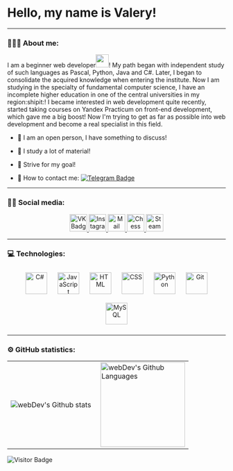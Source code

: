 # Hello, my name is Valery!

---

### 👨🏻‍💻 About me:

I am a beginner web developer<img src="https://media.giphy.com/media/WUlplcMpOCEmTGBtBW/giphy.gif" width="30px">! My path began with independent study of such languages as Pascal, Python, Java and C#. Later, I began to consolidate the acquired knowledge when entering the institute. Now I am studying in the specialty of fundamental computer science, I have an incomplete higher education in one of the central universities in my region:shipit:! I became interested in web development quite recently, started taking courses on Yandex Practicum on front-end development, which gave me a big boost! Now I'm trying to get as far as possible into web development and become a real specialist in this field.

<!-- <p align="center">
 <img width="600" src="assets/github-snake.svg" alt="snake"/>
</p> -->

- :two_men_holding_hands: I am an open person, I have something to discuss!

- :blue_book: I study a lot of material!

- :running: Strive for my goal!

- :thought_balloon: How to contact me: [![Telegram Badge](https://img.shields.io/badge/-vgartg-blue?style=flat&logo=Telegram&logoColor=white)](https://t.me/vgartg)

---

### 🤝🏻 Social media:

  <div id="badges" align="center">
    <a href="https://vk.com/vgartg" target="_blank">
      <img src="https://cdn-icons-png.flaticon.com/512/145/145813.png" width="40" height="40" alt="VK Badge"/>
    </a>
    <a href="https://instagram.com/vgartg" target="_blank">
      <img src="https://cdn-icons-png.flaticon.com/512/2111/2111463.png" width="40" height="40" alt="Instagram Badge"/>
    </a>
   <a href="mailto:gopik539@mail.com" terget="_blank">
    <img src="https://cdn-icons-png.flaticon.com/512/2611/2611659.png" width="40" height="40" alt="Mail Badge"/>
   </a>
   <a href="https://lichess.org/@/GROSSMEISTEER" target="_blank">
    <img src="https://cdn-icons-png.flaticon.com/512/1253/1253677.png" width="40" height="40" alt="Chess Badge"/>
   </a>
   <a href="https://steamcommunity.com/id/vgartg" target="_blank">
    <img src="https://cdn-icons-png.flaticon.com/512/3670/3670233.png" width="40" height="40" alt="Steam Badge"/>
   </a>
</div>

 

 ---
 
 ### 💻 Technologies:

<div align="center">  
<a href="https://docs.microsoft.com/en-us/dotnet/csharp/" target="_blank"><img style="margin: 10px" src="https://profilinator.rishav.dev/skills-assets/csharp-original.svg" alt="C#" height="50" /></a>
<a href="https://www.java.com/ru/" target="_blank"><img style="margin: 10px" src="https://cdn-icons-png.flaticon.com/512/1199/1199124.png" alt="JavaScript" height="50" /></a>
<a href="https://html.com/html5/" target="_blank"><img style="margin: 10px" src="https://cdn-icons-png.flaticon.com/512/174/174854.png" alt="HTML" height="50" /></a>
<a href="https://www.w3schools.com/w3css/default.asp" target="_blank"><img style="margin: 10px" src="https://cdn-icons-png.flaticon.com/512/732/732190.png" alt="CSS" height="50" /></a>
<a href="https://www.python.org/" target="_blank"><img style="margin: 10px" src="https://profilinator.rishav.dev/skills-assets/python-original.svg" alt="Python" height="50" /></a>
<a href="https://github.com/" target="_blank"><img style="margin: 10px" src="https://profilinator.rishav.dev/skills-assets/git-scm-icon.svg" alt="Git" height="50" /></a>
<a href="https://www.mysql.com/" target="_blank"><img style="margin: 10px" src="https://profilinator.rishav.dev/skills-assets/mysql-original-wordmark.svg" alt="MySQL" height="50" /></a>
</div> 

---

### ⚙️ GitHub statistics:

<table>
  <tr>
    <td>
      <img align="left" src="http://github-readme-streak-stats.herokuapp.com?user=vgartg&theme=dark&background=000000" alt="webDev's Github stats" />
    </td>
    <td>
      <img height="195px" align="right" alt="webDev's Github Languages" src="https://github-readme-stats-sigma-five.vercel.app/api/top-langs/?username=vgartg&layout=compact&theme=vision-friendly-dark"/>
    </td>
  </tr>
</table>

![Visitor Badge](https://visitor-badge.laobi.icu/badge?page_id=vgartg)
